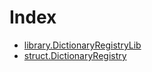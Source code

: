 # Index

<!-- START_INDEX -->
- [library.DictionaryRegistryLib](./library.DictionaryRegistryLib.md)
- [struct.DictionaryRegistry](./struct.DictionaryRegistry.md)

<!-- END_INDEX -->
